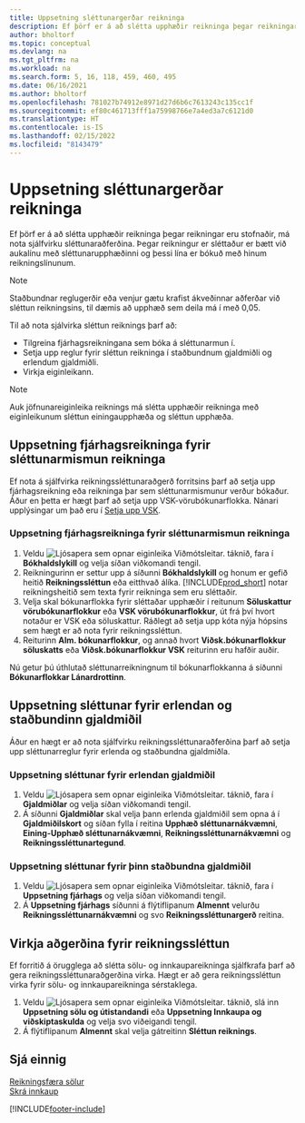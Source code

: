```yaml
---
title: Uppsetning sléttunargerðar reikninga
description: Ef þörf er á að slétta upphæðir reikninga þegar reikningar eru stofnaðir, má nota sjálfvirku sléttunaraðferðina sem er útskýrð hér.
author: bholtorf
ms.topic: conceptual
ms.devlang: na
ms.tgt_pltfrm: na
ms.workload: na
ms.search.form: 5, 16, 118, 459, 460, 495
ms.date: 06/16/2021
ms.author: bholtorf
ms.openlocfilehash: 781027b74912e8971d27d6b6c7613243c135cc1f
ms.sourcegitcommit: ef80c461713fff1a75998766e7a4ed3a7c6121d0
ms.translationtype: HT
ms.contentlocale: is-IS
ms.lasthandoff: 02/15/2022
ms.locfileid: "8143479"
---
```

# <a name="set-up-invoice-rounding"></a>Uppsetning sléttunargerðar reikninga
Ef þörf er á að slétta upphæðir reikninga þegar reikningar eru stofnaðir, má nota sjálfvirku sléttunaraðferðina. Þegar reikningur er sléttaður er bætt við aukalínu með sléttunarupphæðinni og þessi lína er bókuð með hinum reikningslínunum.

> [!NOTE]  
>  Staðbundnar reglugerðir eða venjur gætu krafist ákveðinnar aðferðar við sléttun reikningsins, til dæmis að upphæð sem deila má í með 0,05.  

Til að nota sjálvirka sléttun reiknings þarf að:  

* Tilgreina fjárhagsreikningana sem bóka á sléttunarmun í.  
* Setja upp reglur fyrir sléttun reikninga í staðbundnum gjaldmiðli og erlendum gjaldmiðli.  
* Virkja eiginleikann.  

> [!NOTE]  
>  Auk jöfnunareiginleika reiknings má slétta upphæðir reikninga með eiginleikunum sléttun einingaupphæða og sléttun upphæða.  

## <a name="set-up-general-ledger-accounts-for-invoice-rounding-differences"></a>Uppsetning fjárhagsreikninga fyrir sléttunarmismun reikninga
Ef nota á sjálfvirka reikningssléttunaraðgerð forritsins þarf að setja upp fjárhagsreikning eða reikninga þar sem sléttunarmismunur verður bókaður. Áður en þetta er hægt þarf að setja upp VSK-vörubókunarflokka. Nánari upplýsingar um það eru í [Setja upp VSK](finance-setup-vat.md).  

### <a name="to-set-up-general-ledger-accounts-for-invoice-rounding-differences"></a>Uppsetning fjárhagsreikninga fyrir sléttunarmismun reikninga  
1. Veldu ![Ljósapera sem opnar eiginleika Viðmótsleitar.](media/ui-search/search_small.png "Segðu mér hvað þú vilt gera") táknið, fara í **Bókhaldslykill** og velja síðan viðkomandi tengil.  
2. Reikningurinn er settur upp á síðunni **Bókhaldslykill** og honum er gefið heitið **Reikningssléttun** eða eitthvað álíka. [!INCLUDE[prod_short](includes/prod_short.md)] notar reikningsheitið sem texta fyrir reikninga sem eru sléttaðir.  
3. Velja skal bókunarflokka fyrir sléttaðar upphæðir í reitunum **Söluskattur vörubókunarflokkur** eða **VSK vörubókunarflokkur**, út frá því hvort notaður er VSK eða söluskattur. Ráðlegt að setja upp kóta nýja hópsins sem hægt er að nota fyrir reikningssléttun.
4. Reiturinn **Alm. bókunarflokkur**, og annað hvort **Viðsk.bókunarflokkur söluskatts** eða **Viðsk.bókunarflokkur VSK** reiturinn eru hafðir auðir. <!-- Why do we say to leave these blank, when there are a lot of other fields we also leave blank but don't mention? -->  

Nú getur þú úthlutað sléttunarreikningnum til bókunarflokkanna á síðunni **Bókunarflokkar Lánardrottinn**.  <!-- Why only the vendor posting groups? -->

## <a name="set-up-rounding-for-foreign-and-local-currencies"></a>Uppsetning sléttunar fyrir erlendan og staðbundinn gjaldmiðil
Áður en hægt er að nota sjálfvirku reikningssléttunaraðferðina þarf að setja upp sléttunarreglur fyrir erlenda og staðbundna gjaldmiðla.

### <a name="to-set-up-rounding-for-foreign-currencies"></a>Uppsetning sléttunar fyrir erlendan gjaldmiðil  
1. Veldu ![Ljósapera sem opnar eiginleika Viðmótsleitar.](media/ui-search/search_small.png "Segðu mér hvað þú vilt gera") táknið, fara í **Gjaldmiðlar** og velja síðan viðkomandi tengil.  
2. Á síðunni **Gjaldmiðlar** skal velja þann erlenda gjaldmiðil sem opna á í **Gjaldmiðilskort** og síðan fylla í reitina **Upphæð sléttunarnákvæmni**, **Eining-Upphæð sléttunarnákvæmni**, **Reikningssléttunarnákvæmni** og **Reikningssléttunartegund**.

### <a name="to-set-up-rounding-for-your-local-currency"></a>Uppsetning sléttunar fyrir þinn staðbundna gjaldmiðil
1. Veldu ![Ljósapera sem opnar eiginleika Viðmótsleitar.](media/ui-search/search_small.png "Segðu mér hvað þú vilt gera") táknið, fara í **Uppsetning fjárhags** og velja síðan viðkomandi tengil.  
2. Á **Uppsetning fjárhags** síðunni á flýtiflipanum **Almennt** velurðu **Reikningssléttunarnákvæmni** og svo **Reikningssléttunargerð** reitina.  

## <a name="activate-the-invoice-rounding-function"></a>Virkja aðgerðina fyrir reikningssléttun  
Ef forritið á örugglega að slétta sölu- og innkaupareikninga sjálfkrafa þarf að gera reikningssléttunaraðgerðina virka. Hægt er að gera reikningssléttun virka fyrir sölu- og innkaupareikninga sérstaklega.

1. Veldu ![Ljósapera sem opnar eiginleika Viðmótsleitar.](media/ui-search/search_small.png "Segðu mér hvað þú vilt gera") táknið, slá inn **Uppsetning sölu og útistandandi** eða **Uppsetning Innkaupa og viðskiptaskulda** og velja svo viðeigandi tengil.  
2. Á flýtiflipanum **Almennt** skal velja gátreitinn **Sléttun reiknings**.  

## <a name="see-also"></a>Sjá einnig  
[Reikningsfæra sölur](sales-how-invoice-sales.md)  
[Skrá innkaup](purchasing-how-record-purchases.md)


[!INCLUDE[footer-include](includes/footer-banner.md)]